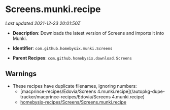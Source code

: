 # Screens.munki.recipe

_Last updated 2021-12-23 20:01:50Z_

- **Description**: Downloads the latest version of Screens and imports it into Munki.

- **Identifier**: `com.github.homebysix.munki.Screens`

- **Parent Recipes**: `com.github.homebysix.download.Screens`


## Warnings

- These recipes have duplicate filenames, ignoring numbers:
    - [macprince-recipes/Edovia/Screens 4.munki.recipe](/autopkg-dupe-tracker/macprince-recipes/Edovia/Screens 4.munki.recipe)
    - [homebysix-recipes/Screens/Screens.munki.recipe](/autopkg-dupe-tracker/homebysix-recipes/Screens/Screens.munki.recipe)